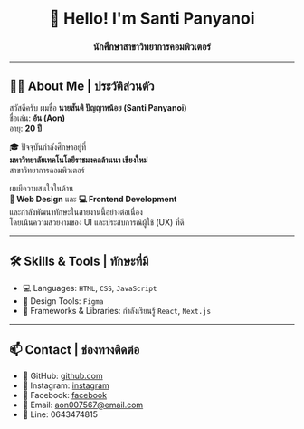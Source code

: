 <h1 align="center">👋 Hello! I'm Santi Panyanoi</h1>
<h3 align="center">นักศึกษาสาขาวิทยาการคอมพิวเตอร์</h3>

---

## 🧑‍🎓 About Me | ประวัติส่วนตัว

สวัสดีครับ ผมชื่อ **นายสันติ ปัญญาหน้อย (Santi Panyanoi)**  
ชื่อเล่น: **อ้น (Aon)**  
อายุ: **20 ปี**

🎓 ปัจจุบันกำลังศึกษาอยู่ที่  
**มหาวิทยาลัยเทคโนโลยีราชมงคลล้านนา เชียงใหม่**  
สาขาวิทยาการคอมพิวเตอร์

ผมมีความสนใจในด้าน  
**🎨 Web Design** และ **💻 Frontend Development**  
และกำลังพัฒนาทักษะในสายงานนี้อย่างต่อเนื่อง  
โดยเน้นความสวยงามของ UI และประสบการณ์ผู้ใช้ (UX) ที่ดี

---

## 🛠️ Skills & Tools | ทักษะที่มี

- 💻 Languages: `HTML`, `CSS`, `JavaScript`
- 🎨 Design Tools: `Figma`
- 🚀 Frameworks & Libraries: กำลังเรียนรู้ `React`, `Next.js`

---

## 📫 Contact | ช่องทางติดต่อ

- 🔗 GitHub: [github.com](https://github.com/Aonney)
- 📸 Instagram: [instagram](https://instagram.com/aoon.s_) <!-- เปลี่ยนลิงก์ตามจริง -->
- 📘 Facebook: [facebook](https://facebook.com/Santipanyanoi) <!-- เปลี่ยนลิงก์ตามจริง -->
- 📧 Email: aon007567@email.com
- 📱 Line: 0643474815 <!-- เปลี่ยนเป็นลิงก์หรือชื่อ ID -->

